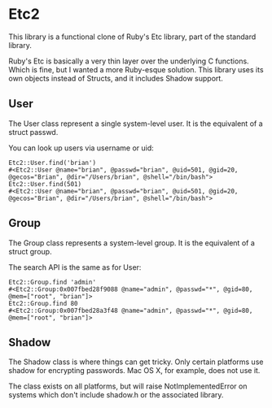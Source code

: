 Etc2
===
This library is a functional clone of Ruby's Etc library, part of the standard library.

Ruby's Etc is basically a very thin layer over the underlying C functions.  Which is fine, but I wanted a more Ruby-esque solution.
This library uses its own objects instead of Structs, and it includes Shadow support.

User
---
The User class represent a single system-level user.  It is the equivalent of a struct passwd.

You can look up users via username or uid:

	Etc2::User.find('brian')
	#<Etc2::User @name="brian", @passwd="brian", @uid=501, @gid=20, @gecos="Brian", @dir="/Users/brian", @shell="/bin/bash">
	Etc2::User.find(501)
	#<Etc2::User @name="brian", @passwd="brian", @uid=501, @gid=20, @gecos="Brian", @dir="/Users/brian", @shell="/bin/bash">

Group
---
The Group class represents a system-level group.  It is the equivalent of a struct group.

The search API is the same as for User:

	Etc2::Group.find 'admin'
	#<Etc2::Group:0x007fbed28f9088 @name="admin", @passwd="*", @gid=80, @mem=["root", "brian"]> 
	Etc2::Group.find 80
	#<Etc2::Group:0x007fbed28a3f48 @name="admin", @passwd="*", @gid=80, @mem=["root", "brian"]>

Shadow
---
The Shadow class is where things can get tricky.  Only certain platforms use shadow for encrypting passwords.  Mac OS X, for example, does not use it.

The class exists on all platforms, but will raise NotImplementedError on systems which don't include shadow.h or the associated library.
